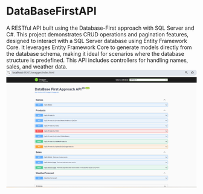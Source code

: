# DataBaseFirstAPI
A RESTful API built using the Database-First approach with SQL Server and C#. This project demonstrates CRUD operations and pagination features, designed to interact with a SQL Server database using Entity Framework Core.
It leverages Entity Framework Core to generate models directly from the database schema, making it ideal for scenarios where the database structure is predefined. This API includes controllers for handling names, sales, and weather data.
![swaggerScreenshot](./Screenshot%202024-10-30%20141522.png)
